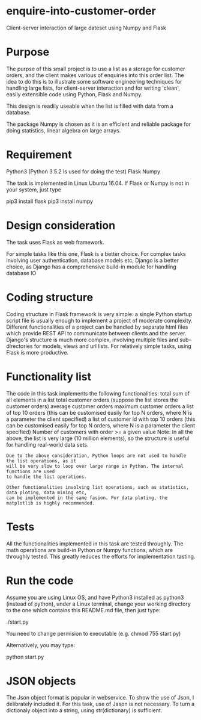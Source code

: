 # enquire-into-customer-order
Client-server interaction of large dateset using Numpy and Flask


# Purpose

The purpse of this small project  is to use a list as a storage for customer orders, and the client
makes various of enquiries into this order list. The idea to do this is to illustrate
some software engineering techniques for handling large lists, for client-server
interaction and  for writing 'clean', easily extensible code using Python, Flask and
Numpy.

This design is readily useable when the list is filled with data from a database.

The package Numpy is chosen as it is an efficient and reliable package
for doing statistics, linear algebra on large arrays.

# Requirement

Python3 (Python 3.5.2 is used for doing the test)
Flask
Numpy

The task is implemented in Linux Ubuntu 16.04. If Flask or
Numpy is not in your system, just type

pip3 install flask
pip3 install numpy

# Design consideration

The task uses Flask as web framework.

For simple tasks like this one, Flask is a better choice. For complex tasks involving
user authentication,  database models etc, Django is a better choice, as Django
has a comprehensive build-in module for handling database IO

# Coding structure

Coding structure in Flask framework is very simple: a single  Python startup script file is usually
enough to implement a project of moderate complexity. Different functionalities of a project
can be handled by separate html files which provide  REST API to communicate between clients
and the server. Django's structure is much more complex, involving multiple files and sub-directories
for models, views and url lists. For relatively simple tasks, using Flask is more productive.

# Functionality list

The code in this task implements the following functionalities:
     total sum of all elements in a list
     total customer orders (suppose the list stores the customer orders)
     average customer orders 
     maximum customer orders
     a list of top 10 orders (this can be customised easily for top N orders, where N is a parameter the client specified)
     a list of customer id with top 10 orders (this can be customised easily for top N orders, where N is a parameter 
     the client specified)
     Number of customers with order >= a given value
Note:
    In all the above, the list is very large (10 million elements), so the structure is useful
    for handling real-world  data sets.

    Due to the above consideration, Python loops are not used to handle the list operations, as it
    will be very slow to loop over large range in Python. The internal functions are used
    to handle the list operations.

    Other functionalities involving list operations, such as statistics, data ploting, data mining etc,
    can be implemented in the same fasion. For data ploting, the matplotlib is highly recommended.
     
# Tests

All the functionalities implemented in this task are tested throughly. The math
operations are  build-in Python or Numpy functions, which are throughly tested. This greatly
reduces the efforts for implementation tasting.

# Run the code

Assume you are using Linux OS, and have Python3 installed as python3 (instead of python),
under a Linux terminal, change your working directory to the one which contains
this README.md file, then just type:

./start.py

You need to change permision to executable (e.g. chmod 755 start.py)

Alternatively, you may type:

python  start.py

# JSON objects

The Json object format is popular in webservice. To show the use of Json, I delibrately
included it. For this  task, use of Jason is not necessary. To turn a dictionaly object
into a string, using str(dictionary) is sufficient.
